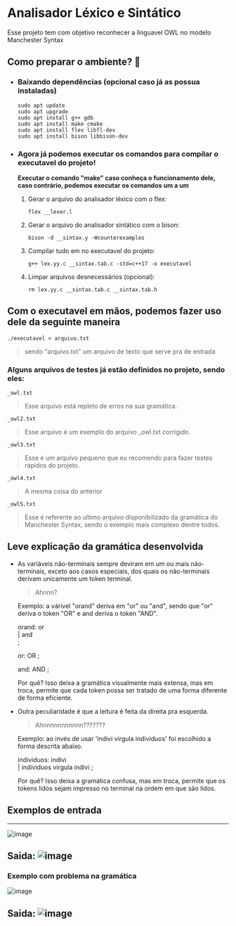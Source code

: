 # Analisador Léxico e Sintático

Esse projeto tem com objetivo reconhecer a linguavel OWL no modelo Manchester Syntax

## Como preparar o ambiente? 👵
- ### Baixando dependências (opcional caso já as possua instaladas)
      sudo apt update
      sudo apt upgrade
      sudo apt install g++ gdb
      sudo apt install make cmake
      sudo apt install flex libfl-dev
      sudo apt install bison libbison-dev

- ### Agora já podemos executar os comandos para compilar o executavel do projeto!
  **Executar o comando "make" caso conheça o funcionamento dele, caso contrário, podemos executar os comandos um a um**

  1. Gerar o arquivo do analisador léxico com o flex:

         flex __lexer.l

  2. Gerar o arquivo do analisador sintático com o bison:
   
	     bison -d __sintax.y -Wcounterexamples 

  3. Compilar tudo em no executavel do projeto:
   
	     g++ lex.yy.c __sintax.tab.c -std=c++17 -o executavel

  4. Limpar arquivos desnecessários (opcional):
   
	     rm lex.yy.c __sintax.tab.c __sintax.tab.h

## Com o executavel em mãos, podemos fazer uso dele da seguinte maneira
	./executavel < arquivo.txt
   > sendo "arquivo.txt" um arquivo de texto que serve pra de entrada

  ### Alguns arquivos de testes já estão definidos no projeto, sendo eles:
    _owl.txt	
   > Esse arquivo está repleto de erros na sua gramática.
	
	_owl2.txt
   > Esse arquivo é um exemplo do arquivo _owl.txt corrigido.

	_owl3.txt
   > Esse é um arquivo pequeno que eu recomendo para fazer testes rápidos do projeto.
	
 	_owl4.txt
   > A mesma coisa do anterior

	_owl5.txt
   > Esse é referente ao ultimo arquivo disponibilizado da gramática do Manchester Syntax, sendo o exemplo mais complexo dentre todos.

## Leve explicação da gramática desenvolvida
- As variáveis não-terminais sempre deviram em um ou mais não-terminais, exceto aos casos especiais, dos quais os não-terminais derivam unicamente um token terminal.
	> Ahnnn?
	
	Exemplo: a várivel "orand" deriva em "or" ou "and", sendo que "or" deriva o token "OR" e and deriva o token "AND".
	
	orand: or  
	    | and                 
	    ;
	
	or: OR
	;
	
	and: AND
	;
	
	Por quê? Isso deixa a gramática visualmente mais extensa, mas em troca, permite que cada token possa ser tratado de uma forma diferente de forma eficiente.

- Outra peculiaridade é que a leitura é feita da direita pra esquerda.
	> Ahnnnnnnnnnnn???????
	
	Exemplo: ao invés de usar 'indivi virgula individuos' foi escolhido a forma descrita abaixo.
	
	individuos: indivi              
	  | individuos virgula indivi
	  ;
	
	Por quê? Isso deixa a gramática confusa, mas em troca, permite que os tokens lidos sejam impresso no terminal na ordem em que são lidos.
## Exemplos de entrada
----------------------------------------------------------------------------------------------------------------
![image](https://github.com/BrennoKM/AnalisadorLexerSintax/assets/99992197/46915f3f-879c-43d5-b4a8-5a473d65b743)

Saida: ![image](https://github.com/BrennoKM/AnalisadorLexerSintax/assets/99992197/dc12b728-e9c3-49cf-9232-dcaca7511521)
----------------------------------------------------------------------------------------------------------------
### Exemplo com problema na gramática
![image](https://github.com/BrennoKM/AnalisadorLexerSintax/assets/99992197/91e3a819-03d5-450f-9cf4-f0764d22e5f4)

Saida: ![image](https://github.com/BrennoKM/AnalisadorLexerSintax/assets/99992197/5e2e517b-468f-47a6-aa44-b34a7889f30b)
----------------------------------------------------------------------------------------------------------------
